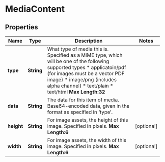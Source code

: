 

# MediaContent

## Properties

Name | Type | Description | Notes
------------ | ------------- | ------------- | -------------
**type** | **String** | What type of media this is. Specified as a MIME type, which will be one of the following supported types   * applicatoin/pdf (for images must be a vector PDF image) * image/png (includes alpha channel) * text/plain  * text/html  __Max Length:32__   | 
**data** | **String** | The data for this item of media. Base64-encoded data, given in the format as specified in ‘type’.  | 
**height** | **String** | For image assets, the height of this image. Specified in pixels.     __Max Length:6__   |  [optional]
**width** | **String** | For image assets, the width of this image. Specified in pixels.        __Max Length:6__   |  [optional]



